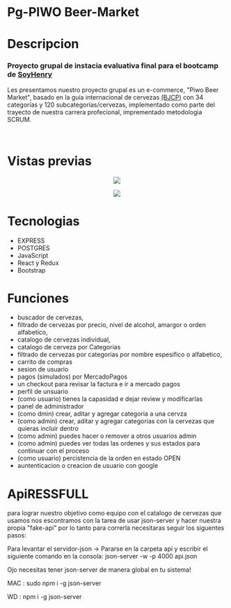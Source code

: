 # Pg-PIWO Beer-Market
 
# Descripcion
 <h3>Proyecto grupal de instacia evaluativa final para el bootcamp de <a href="https://www.soyhenry.com/about-us">SoyHenry</a></h3>
<p>Les presentamos nuestro proyecto grupal es un e-commerce, "Piwo Beer Market", basado en la guía internacional de cervezas  <a href="https://www.thebeertimes.com/guia-de-estilos-de-cerveza-bjcp-2015-espanol/">(BJCP)</a> con 34 categorías y 120 subcategorías/cervezas, implementado como parte del trayecto de nuestra carrera profecional, imprementado metodologia SCRUM.</p>
 <br/>
 
# Vistas previas

<p align="center" >
<img src="https://i.postimg.cc/PxVDQh79/Captura-web-21-12-2021-8214-localhost.jpg" />
</p>

<p align="center" >
<img src="https://i.postimg.cc/PqgWgdyD/Captura-web-21-12-2021-92148-localhost.jpg" />
</p>

# Tecnologias 

 - EXPRESS
 - POSTGRES
 - JavaScript
 - React y Redux
 - Bootstrap

# Funciones 

 - buscador de cervezas,
 - filtrado de cervezas por precio, nivel de alcohol, amargor o orden alfabetico,
 - catalogo de cervezas individual,
 - catalogo de cerveza por Categorias
 - filtrado de cervezas por categorias  por nombre espesifico o alfabetico,
 - carrito de compras 
 - sesion de usuario
 - pagos (simulados) por MercadoPagos
 - un checkout para revisar la factura e ir a mercado pagos 
 - perfil de unsuario
 - (como usuario) tienes la capasidad e dejar review y modificarlas 
 - panel de administrador
 - (como dmin) crear, aditar y agregar categoria a una cervza
 - (como admin) crear, aditar y agregar categorias con la cervezas que quieras incluir dentro
 - (como admin) puedes hacer o remover a otros usuarios admin
 - (como admin) puedes ver todas las ordenes y sus estados para continuar con el proceso 
 - (como usuario) percistencia de la orden en estado OPEN 
 - auntenticacion o creacion de usuario con google

# ApiRESSFULL

para lograr nuestro objetivo como equipo con el catalogo de cervezas que usamos nos escontramos con la tarea de usar json-server y hacer nuestra propia "fake-api" por lo tanto para correrla necesitaras seguir los siguentes pasos: 

 Para levantar el servidor-json -> Pararse en la carpeta api y escribir el siguiente comando en la consola: json-server -w -p 4000  api.json
 
 Ojo necesitas tener json-server de manera global en tu sistema!

 MAC : sudo npm i -g json-server
 
 WD : npm i -g json-server
 


 
